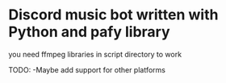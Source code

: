 # Discord music bot written with Python and pafy library

you need ffmpeg libraries in script directory to work 

TODO:
-Maybe add support for other platforms
